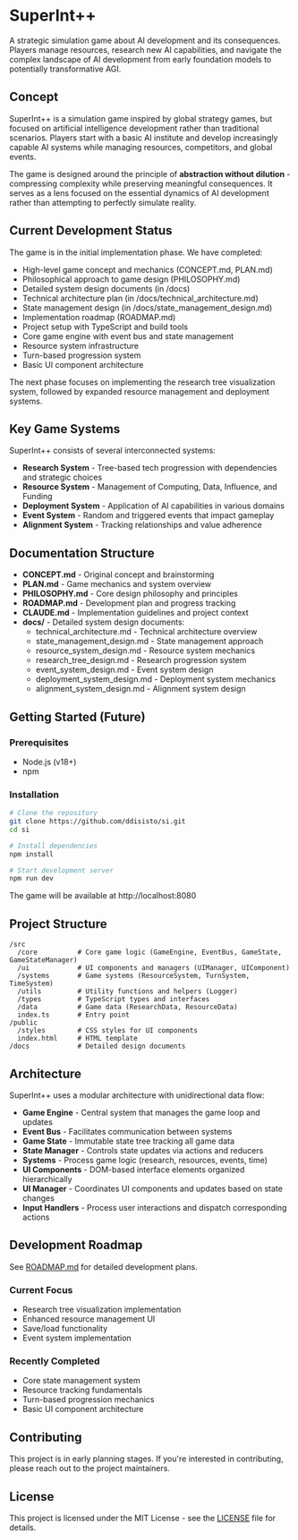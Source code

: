 # SuperInt++

A strategic simulation game about AI development and its consequences. Players manage resources, research new AI capabilities, and navigate the complex landscape of AI development from early foundation models to potentially transformative AGI.

## Concept

SuperInt++ is a simulation game inspired by global strategy games, but focused on artificial intelligence development rather than traditional scenarios. Players start with a basic AI institute and develop increasingly capable AI systems while managing resources, competitors, and global events.

The game is designed around the principle of **abstraction without dilution** - compressing complexity while preserving meaningful consequences. It serves as a lens focused on the essential dynamics of AI development rather than attempting to perfectly simulate reality.

## Current Development Status

The game is in the initial implementation phase. We have completed:

- High-level game concept and mechanics (CONCEPT.md, PLAN.md)
- Philosophical approach to game design (PHILOSOPHY.md)
- Detailed system design documents (in /docs)
- Technical architecture plan (in /docs/technical_architecture.md)
- State management design (in /docs/state_management_design.md)
- Implementation roadmap (ROADMAP.md)
- Project setup with TypeScript and build tools
- Core game engine with event bus and state management
- Resource system infrastructure
- Turn-based progression system
- Basic UI component architecture

The next phase focuses on implementing the research tree visualization system, followed by expanded resource management and deployment systems.

## Key Game Systems

SuperInt++ consists of several interconnected systems:

- **Research System** - Tree-based tech progression with dependencies and strategic choices
- **Resource System** - Management of Computing, Data, Influence, and Funding
- **Deployment System** - Application of AI capabilities in various domains
- **Event System** - Random and triggered events that impact gameplay
- **Alignment System** - Tracking relationships and value adherence

## Documentation Structure

- **CONCEPT.md** - Original concept and brainstorming
- **PLAN.md** - Game mechanics and system overview
- **PHILOSOPHY.md** - Core design philosophy and principles
- **ROADMAP.md** - Development plan and progress tracking
- **CLAUDE.md** - Implementation guidelines and project context
- **docs/** - Detailed system design documents:
  - technical_architecture.md - Technical architecture overview
  - state_management_design.md - State management approach
  - resource_system_design.md - Resource system mechanics
  - research_tree_design.md - Research progression system
  - event_system_design.md - Event system design
  - deployment_system_design.md - Deployment system mechanics
  - alignment_system_design.md - Alignment system design

## Getting Started (Future)

### Prerequisites

- Node.js (v18+)
- npm

### Installation

```bash
# Clone the repository
git clone https://github.com/ddisisto/si.git
cd si

# Install dependencies
npm install

# Start development server
npm run dev
```

The game will be available at http://localhost:8080

## Project Structure

```
/src
  /core          # Core game logic (GameEngine, EventBus, GameState, GameStateManager)
  /ui            # UI components and managers (UIManager, UIComponent)
  /systems       # Game systems (ResourceSystem, TurnSystem, TimeSystem)
  /utils         # Utility functions and helpers (Logger)
  /types         # TypeScript types and interfaces
  /data          # Game data (ResearchData, ResourceData)
  index.ts       # Entry point
/public
  /styles        # CSS styles for UI components
  index.html     # HTML template
/docs            # Detailed design documents
```

## Architecture

SuperInt++ uses a modular architecture with unidirectional data flow:

- **Game Engine** - Central system that manages the game loop and updates
- **Event Bus** - Facilitates communication between systems
- **Game State** - Immutable state tree tracking all game data
- **State Manager** - Controls state updates via actions and reducers
- **Systems** - Process game logic (research, resources, events, time)
- **UI Components** - DOM-based interface elements organized hierarchically
- **UI Manager** - Coordinates UI components and updates based on state changes
- **Input Handlers** - Process user interactions and dispatch corresponding actions

## Development Roadmap

See [ROADMAP.md](ROADMAP.md) for detailed development plans.

### Current Focus
- Research tree visualization implementation
- Enhanced resource management UI
- Save/load functionality
- Event system implementation

### Recently Completed
- Core state management system
- Resource tracking fundamentals
- Turn-based progression mechanics
- Basic UI component architecture

## Contributing

This project is in early planning stages. If you're interested in contributing, please reach out to the project maintainers.

## License

This project is licensed under the MIT License - see the [LICENSE](LICENSE) file for details.